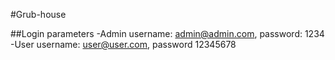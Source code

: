 #Grub-house

##Login parameters
-Admin username: admin@admin.com, password: 1234
-User username: user@user.com, password 12345678